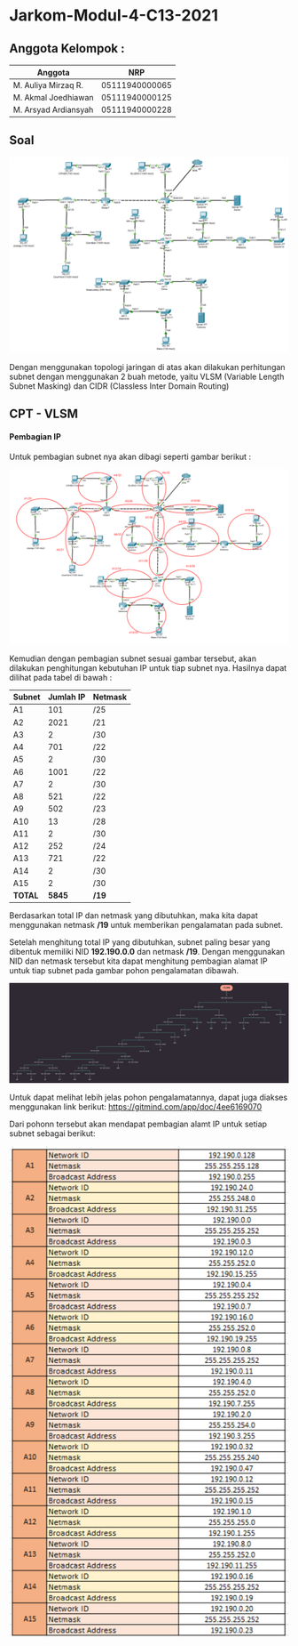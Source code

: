 # Jarkom-Modul-4-C13-2021

## Anggota Kelompok :

| Anggota              | NRP            |
| -------------------- | -------------- |
| M. Auliya Mirzaq R.  | 05111940000065 |
| M. Akmal Joedhiawan  | 05111940000125 |
| M. Arsyad Ardiansyah | 05111940000228 |

## Soal

![img](./img/topologi1.png)

Dengan menggunakan topologi jaringan di atas akan dilakukan perhitungan subnet dengan menggunakan 2 buah metode, yaitu VLSM (Variable Length Subnet Masking) dan CIDR (Classless Inter Domain Routing)

## CPT - VLSM

#### Pembagian IP

Untuk pembagian subnet nya akan dibagi seperti gambar berikut :

![img](./img/vlsm.png)

Kemudian dengan pembagian subnet sesuai gambar tersebut, akan dilakukan penghitungan kebutuhan IP untuk tiap subnet nya. Hasilnya dapat dilihat pada tabel di bawah :

| Subnet    | Jumlah IP | Netmask |
| --------- | --------- | ------- |
| A1        | 101       | /25     |
| A2        | 2021      | /21     |
| A3        | 2         | /30     |
| A4        | 701       | /22     |
| A5        | 2         | /30     |
| A6        | 1001      | /22     |
| A7        | 2         | /30     |
| A8        | 521       | /22     |
| A9        | 502       | /23     |
| A10       | 13        | /28     |
| A11       | 2         | /30     |
| A12       | 252       | /24     |
| A13       | 721       | /22     |
| A14       | 2         | /30     |
| A15       | 2         | /30     |
| **TOTAL** | **5845**  | **/19** |

Berdasarkan total IP dan netmask yang dibutuhkan, maka kita dapat menggunakan netmask **/19** untuk memberikan pengalamatan pada subnet.

Setelah menghitung total IP yang dibutuhkan, subnet paling besar yang dibentuk memiliki NID **192.190.0.0** dan netmask **/19**. Dengan menggunakan NID dan netmask tersebut kita dapat menghitung pembagian alamat IP untuk tiap subnet pada gambar pohon pengalamatan dibawah.

![img](./img/vlsmtree.png)

Untuk dapat melihat lebih jelas pohon pengalamatannya, dapat juga diakses menggunakan link berikut: https://gitmind.com/app/doc/4ee6169070

Dari pohonn tersebut akan mendapat pembagian alamt IP untuk setiap subnet sebagai berikut:

![img](./img/vlsmip.png)
